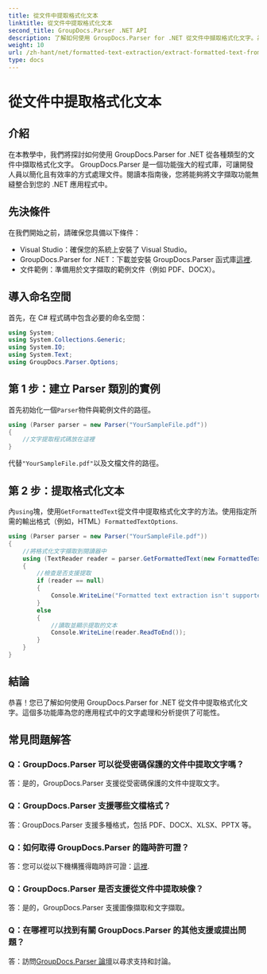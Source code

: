 ```yaml
---
title: 從文件中提取格式化文本
linktitle: 從文件中提取格式化文本
second_title: GroupDocs.Parser .NET API
description: 了解如何使用 GroupDocs.Parser for .NET 從文件中擷取格式化文字。為您的應用程式提供簡單且有效率的文字擷取。
weight: 10
url: /zh-hant/net/formatted-text-extraction/extract-formatted-text-from-document/
type: docs
---
```

# 從文件中提取格式化文本

## 介紹
在本教學中，我們將探討如何使用 GroupDocs.Parser for .NET 從各種類型的文件中擷取格式化文字。 GroupDocs.Parser 是一個功能強大的程式庫，可讓開發人員以簡化且有效率的方式處理文件。閱讀本指南後，您將能夠將文字擷取功能無縫整合到您的 .NET 應用程式中。
## 先決條件
在我們開始之前，請確保您具備以下條件：
- Visual Studio：確保您的系統上安裝了 Visual Studio。
-  GroupDocs.Parser for .NET：下載並安裝 GroupDocs.Parser 函式庫[這裡](https://releases.groupdocs.com/parser/net/).
- 文件範例：準備用於文字擷取的範例文件（例如 PDF、DOCX）。
## 導入命名空間
首先，在 C# 程式碼中包含必要的命名空間：
```csharp
using System;
using System.Collections.Generic;
using System.IO;
using System.Text;
using GroupDocs.Parser.Options;
```
## 第 1 步：建立 Parser 類別的實例
首先初始化一個`Parser`物件與範例文件的路徑。
```csharp
using (Parser parser = new Parser("YourSampleFile.pdf"))
{
    //文字提取程式碼放在這裡
}
```
代替`"YourSampleFile.pdf"`以及文檔文件的路徑。

## 第 2 步：提取格式化文本
內`using`塊，使用`GetFormattedText`從文件中提取格式化文字的方法。使用指定所需的輸出格式（例如，HTML）`FormattedTextOptions`.
```csharp
using (Parser parser = new Parser("YourSampleFile.pdf"))
{
    //將格式化文字擷取到閱讀器中
    using (TextReader reader = parser.GetFormattedText(new FormattedTextOptions(FormattedTextMode.Html)))
    {
        //檢查是否支援提取
        if (reader == null)
        {
            Console.WriteLine("Formatted text extraction isn't supported.");
        }
        else
        {
            //讀取並顯示提取的文本
            Console.WriteLine(reader.ReadToEnd());
        }
    }
}
```

## 結論
恭喜！您已了解如何使用 GroupDocs.Parser for .NET 從文件中提取格式化文字。這個多功能庫為您的應用程式中的文字處理和分析提供了可能性。

## 常見問題解答
### Q：GroupDocs.Parser 可以從受密碼保護的文件中提取文字嗎？
答：是的，GroupDocs.Parser 支援從受密碼保護的文件中提取文字。
### Q：GroupDocs.Parser 支援哪些文檔格式？
答：GroupDocs.Parser 支援多種格式，包括 PDF、DOCX、XLSX、PPTX 等。
### Q：如何取得 GroupDocs.Parser 的臨時許可證？
答：您可以從以下機構獲得臨時許可證：[這裡](https://purchase.groupdocs.com/temporary-license/).
### Q：GroupDocs.Parser 是否支援從文件中提取映像？
答：是的，GroupDocs.Parser 支援圖像擷取和文字擷取。
### Q：在哪裡可以找到有關 GroupDocs.Parser 的其他支援或提出問題？
答：訪問[GroupDocs.Parser 論壇](https://forum.groupdocs.com/c/parser/17)以尋求支持和討論。